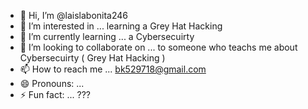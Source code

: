 - 👋 Hi, I’m @laislabonita246
- 👀 I’m interested in ... learning a Grey Hat Hacking  
- 🌱 I’m currently learning ... a Cybersecuirty 
- 💞️ I’m looking to collaborate on ... to someone who teachs me about Cybersecuirty ( Grey Hat Hacking  )
- 📫 How to reach me ... bk529718@gmail.com  
- 😄 Pronouns: ...
- ⚡ Fun fact: ... ???

<!---
laislabonita246/laislabonita246 is a ✨ special ✨ repository because its `README.md` (this file) appears on your GitHub profile.
You can click the Preview link to take a look at your changes.
--->
